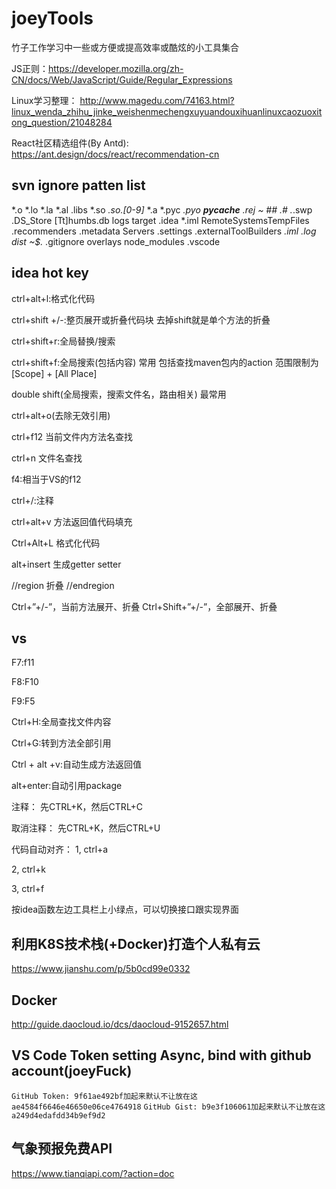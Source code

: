 # joeyTools
竹子工作学习中一些或方便或提高效率或酷炫的小工具集合

JS正则：https://developer.mozilla.org/zh-CN/docs/Web/JavaScript/Guide/Regular_Expressions

Linux学习整理： http://www.magedu.com/74163.html?linux_wenda_zhihu_jinke_weishenmechengxuyuandouxihuanlinuxcaozuoxitong_question/21048284

React社区精选组件(By Antd):  https://ant.design/docs/react/recommendation-cn

## svn ignore patten list

*.o *.lo *.la *.al .libs *.so *.so.[0-9]* *.a *.pyc *.pyo __pycache__ *.rej *~ #*# .#* .*.swp .DS_Store [Tt]humbs.db logs target .idea *.iml RemoteSystemsTempFiles .recommenders .metadata Servers .settings .externalToolBuilders *.iml *.log dist ~$*.* .gitignore overlays node_modules .vscode

## idea hot key

ctrl+alt+l:格式化代码

ctrl+shift  +/-:整页展开或折叠代码块 去掉shift就是单个方法的折叠 

ctrl+shift+r:全局替换/搜索

ctrl+shift+f:全局搜索(包括内容) 常用   包括查找maven包内的action 范围限制为[Scope] + [All Place]

double shift(全局搜索，搜索文件名，路由相关) 最常用

ctrl+alt+o(去除无效引用)

ctrl+f12 当前文件内方法名查找

ctrl+n 文件名查找

f4:相当于VS的f12

ctrl+/:注释

ctrl+alt+v 方法返回值代码填充

Ctrl+Alt+L 格式化代码

alt+insert 生成getter setter

//region 折叠
//endregion

Ctrl+”+/-”，当前方法展开、折叠
Ctrl+Shift+”+/-”，全部展开、折叠

## vs

F7:f11

F8:F10

F9:F5

Ctrl+H:全局查找文件内容

Ctrl+G:转到方法全部引用

Ctrl + alt +v:自动生成方法返回值

alt+enter:自动引用package

注释： 先CTRL+K，然后CTRL+C

取消注释： 先CTRL+K，然后CTRL+U

代码自动对齐：
1, ctrl+a

2, ctrl+k

3, ctrl+f

按idea函数左边工具栏上小绿点，可以切换接口跟实现界面

## 利用K8S技术栈(+Docker)打造个人私有云

https://www.jianshu.com/p/5b0cd99e0332

## Docker

http://guide.daocloud.io/dcs/daocloud-9152657.html

## VS Code Token setting Async, bind with github account(joeyFuck)
 
`GitHub Token: 9f61ae492bf加起来默认不让放在这ae4584f6646e46650e06ce4764918`
`GitHub Gist: b9e3f106061加起来默认不让放在这a249d4edafdd34b9ef9d2`

## 气象预报免费API

https://www.tianqiapi.com/?action=doc
